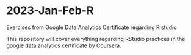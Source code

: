 # 2023-Jan-Feb-R
Exercises from Google Data Analytics Certificate regarding R studio

This repository will cover everything regarding RStudio practices in the google data analytics certificate by Coursera.
